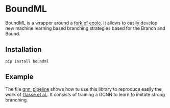 # BoundML

BoundML is a wrapper around a [fork of ecole](https://github.com/sirenard/ecole). 
It allows to easily develop new machine learning based branching strategies based for the Branch and Bound.

## Installation

`pip install boundml`

## Example

The file [gnn_pipeline](example/gnn_pipeline.py) shows how tu use this library to reproduce easily the work of
[Gasse et al.](http://arxiv.org/abs/1906.01629). It consists of training a GCNN to learn to imitate strong branching.
